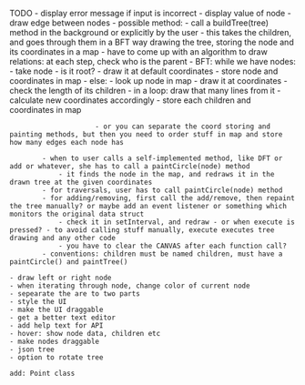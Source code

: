 TODO
    - display error message if input is incorrect
    - display value of node
    - draw edge between nodes
        - possible method:
            - call a buildTree(tree) method in the background or explicitly by the user
            - this takes the children, and goes through them in a BFT way drawing the tree, storing the node and its coordinates in a map
                - have to come up with an algorithm to draw relations: at each step, check who is the parent
                    - BFT:
                        while we have nodes:
                            - take node
                            - is it root?
                                - draw it at default coordinates
                                - store node and coordinates in map
                            - else:
                                - look up node in map
                                - draw it at coordinates
                            - check the length of its children
                            - in a loop: draw that many lines from it
                                - calculate new coordinates accordingly
                                - store each children and coordinates in map

                         - or you can separate the coord storing and painting methods, but then you need to order stuff in map and store how many edges each node has

            - when to user calls a self-implemented method, like DFT or add or whatever, she has to call a paintCircle(node) method
                - it finds the node in the map, and redraws it in the drawn tree at the given coordinates
            - for traversals, user has to call paintCircle(node) method
            - for adding/removing, first call the add/remove, then repaint the tree manually? or maybe add an event listener or something which monitors the original data struct
                - check it in setInterval, and redraw - or when execute is pressed? - to avoid calling stuff manually, execute executes tree drawing and any other code
                - you have to clear the CANVAS after each function call?
            - conventions: children must be named children, must have a paintCircle() and paintTree()

    - draw left or right node
    - when iterating through node, change color of current node
    - sepearate the are to two parts
    - style the UI
    - make the UI draggable
    - get a better text editor
    - add help text for API
    - hover: show node data, children etc
    - make nodes draggable
    - json tree
    - option to rotate tree
    
    add: Point class
